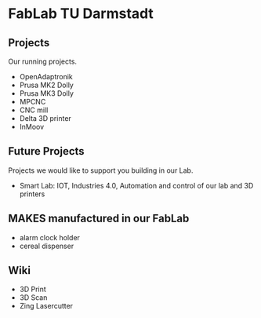 # FabLab TU Darmstadt


## Projects
Our running projects.

 - OpenAdaptronik
 - Prusa MK2 Dolly
 - Prusa MK3 Dolly
 - MPCNC
 - CNC mill
 - Delta 3D printer
 - InMoov

## Future Projects
Projects we would like to support you building in our Lab.

- Smart Lab: IOT, Industries 4.0, Automation and control of our lab and 3D printers

## MAKES manufactured in our FabLab
 - alarm clock holder
 - cereal dispenser

## Wiki

 - 3D Print
 - 3D Scan
 - Zing Lasercutter
 
